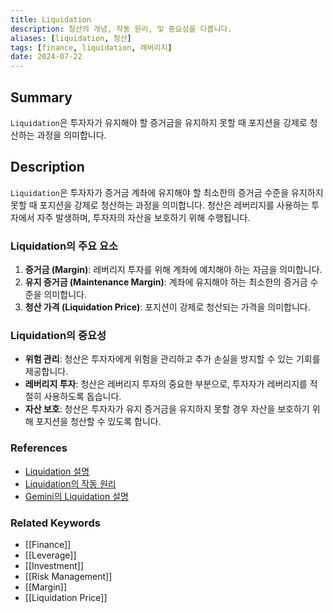 ```yaml
---
title: Liquidation
description: 청산의 개념, 작동 원리, 및 중요성을 다룹니다.
aliases: [liquidation, 청산]
tags: [finance, liquidation, 레버리지]
date: 2024-07-22
---
```


## Summary

`Liquidation`은 투자자가 유지해야 할 증거금을 유지하지 못할 때 포지션을 강제로 청산하는 과정을 의미합니다.

## Description

`Liquidation`은 투자자가 증거금 계좌에 유지해야 할 최소한의 증거금 수준을 유지하지 못할 때 포지션을 강제로 청산하는 과정을 의미합니다. 청산은 레버리지를 사용하는 투자에서 자주 발생하며, 투자자의 자산을 보호하기 위해 수행됩니다.

### Liquidation의 주요 요소

1. **증거금 (Margin)**: 레버리지 투자를 위해 계좌에 예치해야 하는 자금을 의미합니다.
2. **유지 증거금 (Maintenance Margin)**: 계좌에 유지해야 하는 최소한의 증거금 수준을 의미합니다.
3. **청산 가격 (Liquidation Price)**: 포지션이 강제로 청산되는 가격을 의미합니다.

### Liquidation의 중요성

- **위험 관리**: 청산은 투자자에게 위험을 관리하고 추가 손실을 방지할 수 있는 기회를 제공합니다.
- **레버리지 투자**: 청산은 레버리지 투자의 중요한 부분으로, 투자자가 레버리지를 적절히 사용하도록 돕습니다.
- **자산 보호**: 청산은 투자자가 유지 증거금을 유지하지 못할 경우 자산을 보호하기 위해 포지션을 청산할 수 있도록 합니다.

### References

- [Liquidation 설명](<https://en.wikipedia.org/wiki/Liquidation_(finance)>)
- [Liquidation의 작동 원리](https://www.investopedia.com/terms/l/liquidation.asp)
- [Gemini의 Liquidation 설명](https://www.gemini.com/cryptopedia/search?query=liquidation)

### Related Keywords

- [[Finance]]
- [[Leverage]]
- [[Investment]]
- [[Risk Management]]
- [[Margin]]
- [[Liquidation Price]]
